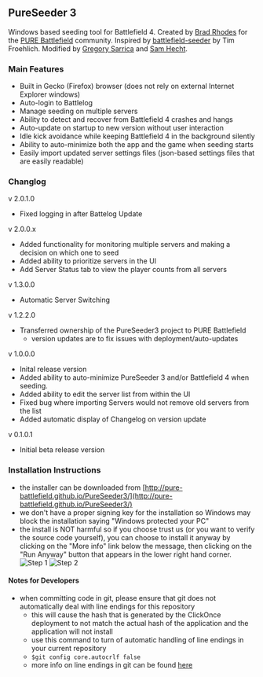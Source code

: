 ## PureSeeder 3

Windows based seeding tool for Battlefield 4.  Created by [Brad Rhodes]("https://github.com/bradrhodes") for the [PURE Battlefield](http://gamewithpure.org) community. Inspired by [battlefield-seeder](https://github.com/Pure-Battlefield/Seeding) by Tim Froehlich. Modified by [Gregory Sarrica](https://github.com/gsarrica) and [Sam Hecht](https://github.com/ForceTen2112).


### Main Features

- Built in Gecko (Firefox) browser (does not rely on external Internet Explorer windows)
- Auto-login to Battlelog
- Manage seeding on multiple servers
- Ability to detect and recover from Battlefield 4 crashes and hangs
- Auto-update on startup to new version without user interaction 
- Idle kick avoidance while keeping Battlefield 4 in the background silently
- Ability to auto-minimize both the app and the game when seeding starts
- Easily import updated server settings files (json-based settings files that are easily readable)


### Changlog
v 2.0.1.0
- Fixed logging in after Battelog Update

v 2.0.0.x
- Added functionality for monitoring multiple servers and making a decision on which one to seed
- Added ability to prioritize servers in the UI
- Add Server Status tab to view the player counts from all servers

v 1.3.0.0
- Automatic Server Switching

v 1.2.2.0
- Transferred ownership of the PureSeeder3 project to PURE Battlefield
   - version updates are to fix issues with deployment/auto-updates

v 1.0.0.0

- Inital release version
- Added ability to auto-minimize PureSeeder 3 and/or Battlefield 4 when seeding.
- Added ability to edit the server list from within the UI
- Fixed bug where importing Servers would not remove old servers from the list
- Added automatic display of Changelog on version update

v 0.1.0.1 
 
- Initial beta release version

### Installation Instructions
- the installer can be downloaded from [http://pure-battlefield.github.io/PureSeeder3/](http://pure-battlefield.github.io/PureSeeder3/)
- we don't have a proper signing key for the installation so Windows may block the installation saying "Windows protected your PC"
- the install is NOT harmful so if you choose trust us (or you want to verify the source code yourself), you can choose to install it anyway by clicking on the "More info" link below the message, then clicking on the "Run Anyway" button that appears in the lower right hand corner.
![Step 1](http://pure-battlefield.github.io/PureSeeder3/images/protect1.png)
![Step 2](http://pure-battlefield.github.io/PureSeeder3/images/protect2.png)


#### Notes for Developers
- when committing code in git, please ensure that git does not automatically deal with line endings for this repository
   - this will cause the hash that is generated by the ClickOnce deployment to not match the actual hash of the application and the application will not install
   - use this command to turn of automatic handling of line endings in your current repository
   - `$git config core.autocrlf false`
   -  more info on line endings in git can be found [here](https://help.github.com/articles/dealing-with-line-endings)

